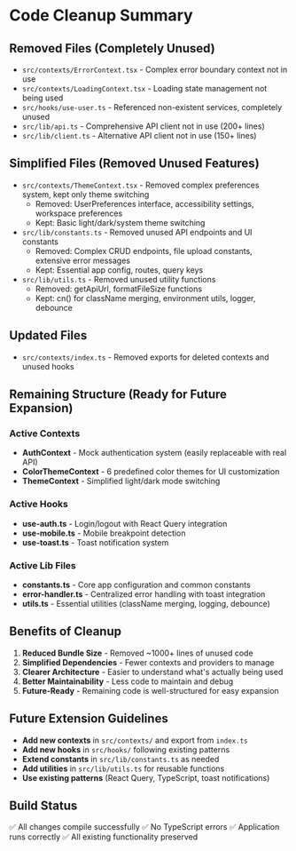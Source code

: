# Code Cleanup Summary

## Removed Files (Completely Unused)

- `src/contexts/ErrorContext.tsx` - Complex error boundary context not in use
- `src/contexts/LoadingContext.tsx` - Loading state management not being used
- `src/hooks/use-user.ts` - Referenced non-existent services, completely unused
- `src/lib/api.ts` - Comprehensive API client not in use (200+ lines)
- `src/lib/client.ts` - Alternative API client not in use (150+ lines)

## Simplified Files (Removed Unused Features)

- `src/contexts/ThemeContext.tsx` - Removed complex preferences system, kept only theme switching
  - Removed: UserPreferences interface, accessibility settings, workspace preferences
  - Kept: Basic light/dark/system theme switching
- `src/lib/constants.ts` - Removed unused API endpoints and UI constants
  - Removed: Complex CRUD endpoints, file upload constants, extensive error messages
  - Kept: Essential app config, routes, query keys
- `src/lib/utils.ts` - Removed unused utility functions
  - Removed: getApiUrl, formatFileSize functions
  - Kept: cn() for className merging, environment utils, logger, debounce

## Updated Files

- `src/contexts/index.ts` - Removed exports for deleted contexts and unused hooks

## Remaining Structure (Ready for Future Expansion)

### Active Contexts

- **AuthContext** - Mock authentication system (easily replaceable with real API)
- **ColorThemeContext** - 6 predefined color themes for UI customization
- **ThemeContext** - Simplified light/dark mode switching

### Active Hooks

- **use-auth.ts** - Login/logout with React Query integration
- **use-mobile.ts** - Mobile breakpoint detection
- **use-toast.ts** - Toast notification system

### Active Lib Files

- **constants.ts** - Core app configuration and common constants
- **error-handler.ts** - Centralized error handling with toast integration
- **utils.ts** - Essential utilities (className merging, logging, debounce)

## Benefits of Cleanup

1. **Reduced Bundle Size** - Removed ~1000+ lines of unused code
2. **Simplified Dependencies** - Fewer contexts and providers to manage
3. **Clearer Architecture** - Easier to understand what's actually being used
4. **Better Maintainability** - Less code to maintain and debug
5. **Future-Ready** - Remaining code is well-structured for easy expansion

## Future Extension Guidelines

- **Add new contexts** in `src/contexts/` and export from `index.ts`
- **Add new hooks** in `src/hooks/` following existing patterns
- **Extend constants** in `src/lib/constants.ts` as needed
- **Add utilities** in `src/lib/utils.ts` for reusable functions
- **Use existing patterns** (React Query, TypeScript, toast notifications)

## Build Status

✅ All changes compile successfully
✅ No TypeScript errors
✅ Application runs correctly
✅ All existing functionality preserved
